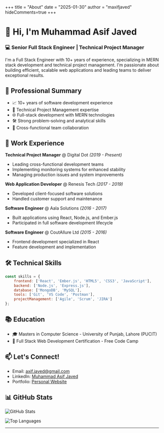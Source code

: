 +++
title = "About"
date = "2025-01-30"
author = "maxifjaved"
hideComments=true
+++


# 👋 Hi, I'm Muhammad Asif Javed

### 💻 Senior Full Stack Engineer | Technical Project Manager

I'm a Full Stack Engineer with 10+ years of experience, specializing in MERN stack development and technical project management. I'm passionate about building efficient, scalable web applications and leading teams to deliver exceptional results.

## 🚀 Professional Summary

- 📈 10+ years of software development experience
- 👥 Technical Project Management expertise
- 🌐 Full-stack development with MERN technologies
- 🛠 Strong problem-solving and analytical skills
- 🤝 Cross-functional team collaboration

## 💼 Work Experience

**Technical Project Manager** @ Digital Dot *(2019 - Present)*
- Leading cross-functional development teams
- Implementing monitoring systems for enhanced stability
- Managing production issues and system improvements

**Web Application Developer** @ Renesis Tech *(2017 - 2019)*
- Developed client-focused software solutions
- Handled customer support and maintenance

**Software Engineer** @ Aala Solutions *(2016 - 2017)*
- Built applications using React, Node.js, and Ember.js
- Participated in full software development lifecycle

**Software Engineer** @ CoutAllure Ltd *(2015 - 2016)*
- Frontend development specialized in React
- Feature development and implementation

## 🛠 Technical Skills

```javascript
const skills = {
    frontend: ['React', 'Ember.js', 'HTML5', 'CSS3', 'JavaScript'],
    backend: ['Node.js', 'Express.js'],
    database: ['MongoDB', 'MySQL'],
    tools: ['Git', 'VS Code', 'Postman'],
    projectManagement: ['Agile', 'Scrum', 'JIRA']
};
```

## 📚 Education

- 🎓 Masters in Computer Science - University of Punjab, Lahore (PUCIT)
- 📜 Full Stack Web Development Certification - Free Code Camp

## 📫 Let's Connect!

- Email: axif.javed@gmail.com
- LinkedIn: [Muhammad Asif Javed](https://www.linkedin.com/in/maxifjaved)
- Portfolio: [Personal Website](https://maxifjaved.com)

## 📊 GitHub Stats

![GitHub Stats](https://github-readme-stats.vercel.app/api?username=maxifjaved&show_icons=true&theme=radical)

![Top Languages](https://github-readme-stats.vercel.app/api/top-langs/?username=maxifjaved&layout=compact&theme=radical)

---